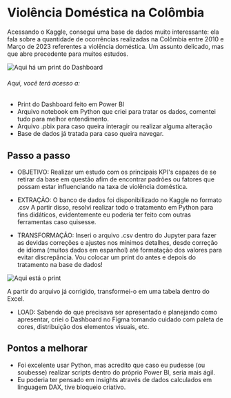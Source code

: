# Violência Doméstica na Colômbia

Acessando o Kaggle, consegui uma base de dados muito interessante: ela fala sobre a quantidade de ocorrências realizadas na Colômbia entre 2010 e Março de 2023 referentes a violência doméstica. Um assunto delicado, mas que abre precedente para muitos estudos.

![Aqui há um print do Dashboard](https://github.com/BitencourtVitor/bitencourtvitor/blob/main/Viol%C3%AAncia%20Dom%C3%A9stica%20na%20Col%C3%B4mbia/print_dashboard.png)

###### Aqui, você terá acesso a:
- Print do Dashboard feito em Power BI
- Arquivo notebook em Python que criei para tratar os dados, comentei tudo para melhor entendimento.
- Arquivo .pbix para caso queira interagir ou realizar alguma alteração
- Base de dados já tratada para caso queira navegar.

## Passo a passo
- OBJETIVO: Realizar um estudo com os principais KPI's capazes de se retirar da base em questão afim de encontrar padrões ou fatores que possam estar influenciando na taxa de violência doméstica.

- EXTRAÇÃO: O banco de dados foi disponibilizado no Kaggle no formato .csv
A partir disso, resolvi realizar todo o tratamento em Python para fins didáticos, evidentemente eu poderia ter feito com outras ferramentas caso quisesse.
- TRANSFORMAÇÃO: Inseri o arquivo .csv dentro do Jupyter para fazer as devidas correções e ajustes nos mínimos detalhes, desde correção de idioma (muitos dados em espanhol) até formatação dos valores para evitar discrepância. Vou colocar um print do antes e depois do tratamento na base de dados!

![Aqui está o print](https://github.com/BitencourtVitor/bitencourtvitor/blob/main/Viol%C3%AAncia%20Dom%C3%A9stica%20na%20Col%C3%B4mbia/Antes_Depois%20do%20Tratamento.png)

A partir do arquivo já corrigido, transformei-o em uma tabela dentro do Excel.
- LOAD: Sabendo do que precisava ser apresentado e planejando como apresentar, criei o Dashboard no Figma tomando cuidado com paleta de cores, distribuição dos elementos visuais, etc.

## Pontos a melhorar 
- Foi excelente usar Python, mas acredito que caso eu pudesse (ou soubesse) realizar scripts dentro do próprio Power BI, seria mais ágil.
- Eu poderia ter pensado em insights através de dados calculados em linguagem DAX, tive bloqueio criativo.
